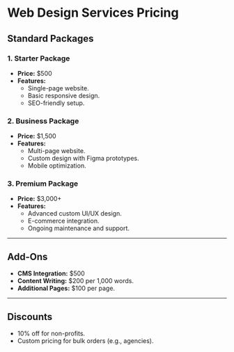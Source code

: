 # Web Design Services Pricing

## **Standard Packages**

### **1. Starter Package**  
- **Price:** $500  
- **Features:**  
  - Single-page website.  
  - Basic responsive design.  
  - SEO-friendly setup.  

### **2. Business Package**  
- **Price:** $1,500  
- **Features:**  
  - Multi-page website.  
  - Custom design with Figma prototypes.  
  - Mobile optimization.  

### **3. Premium Package**  
- **Price:** $3,000+  
- **Features:**  
  - Advanced custom UI/UX design.  
  - E-commerce integration.  
  - Ongoing maintenance and support.  

---

## **Add-Ons**
- **CMS Integration:** $500  
- **Content Writing:** $200 per 1,000 words.  
- **Additional Pages:** $100 per page.  

---

## **Discounts**
- 10% off for non-profits.  
- Custom pricing for bulk orders (e.g., agencies).
